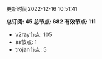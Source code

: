 更新时间2022-12-16 10:51:41

**总订阅: 45**
**总节点: 682**
**有效节点: 111**
- v2ray节点: 105
- ss节点: 1
- trojan节点: 5
